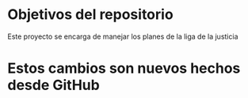 # Objetivos del repositorio

Este proyecto se encarga de manejar los planes de la liga de la justicia

# Estos cambios son nuevos hechos desde GitHub
